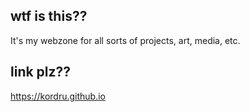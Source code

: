 ## wtf is this??
It's my webzone for all sorts of projects, art, media, etc.
## link plz??
https://kordru.github.io
